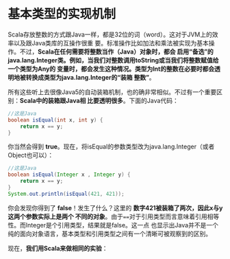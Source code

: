 基本类型的实现机制
===================================================================================
Scala存放整数的方式跟Java一样，都是32位的词（word）。这对于JVM上的效率以及跟Java类库的互操作很重
要。标准操作比如加法和乘法被实现为基本操作。不过，**Scala在任何需要将整数当作（Java）对象时，都会
启用“备选”的java.lang.Integer类。例如，当我们对整数调用toString或当我们将整数赋值给一个类型为Any的
变量时，都会发生这种情况。类型为Int的整数在必要时都会透明地被转换成类型为java.lang.Integer的“装箱
整数”**。

所有这些听上去很像Java5的自动装箱机制，也的确非常相似。不过有一个重要区别：**Scala中的装箱跟Java相
比要透明很多**。下面的Java代码：
```java
//这是Java
boolean isEqual(int x, int y) {
    return x == y;
}
```
你当然会得到 **true**。现在，将isEqual的参数类型改为java.lang.Integer（或者Object也可以）：
```java
//这是Java
boolean isEqual(Integer x , Integer y) {
    return x == y;
}
System.out.println(isEqual(421, 421));
```
你会发现你得到了 **false**！发生了什么？这里的 **数字421被装箱了两次，因此x与y这两个参数实际上是两个
不同的对象**。由于`==`对于引用类型而言意味着引用相等性。而Integer是个引用类型，结果就是false。这一点
也显示出Java并不是一个纯的面向对象语言，基本类型和引用类型之间有一个清晰可被观察到的区别。

现在，**我们用Scala来做相同的实验**：
```scala

```


